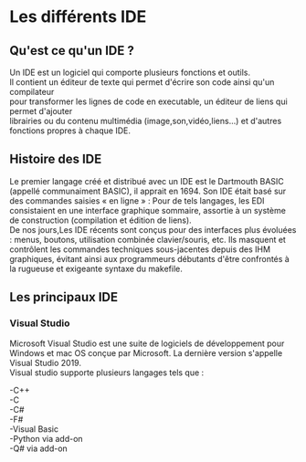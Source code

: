 # Les différents IDE  
  
## Qu'est ce qu'un IDE ?  
  
Un IDE est un logiciel qui comporte plusieurs fonctions et outils.  
Il contient un éditeur de texte qui permet d'écrire son code ainsi qu'un compilateur  
pour transformer les lignes de code en executable, un éditeur de liens qui permet d'ajouter  
librairies ou du contenu multimédia (image,son,vidéo,liens...) et d'autres fonctions propres
à chaque IDE.

## Histoire des IDE
  
Le premier langage créé et distribué avec un IDE est le Dartmouth BASIC (appellé communaiment BASIC),
il apprait en 1694. Son IDE était basé sur des commandes saisies « en ligne » : Pour de tels langages, les EDI consistaient en une interface graphique sommaire, assortie à un système de construction (compilation et édition de liens).  
De nos jours,Les IDE récents sont conçus pour des interfaces plus évoluées : menus, boutons, utilisation combinée clavier/souris, etc. Ils masquent et contrôlent les commandes techniques sous-jacentes depuis des IHM graphiques, évitant ainsi aux programmeurs débutants d'être confrontés à la rugueuse et exigeante syntaxe du makefile.  

## Les principaux IDE

### Visual Studio ###  
  
Microsoft Visual Studio est une suite de logiciels de développement pour Windows et mac OS conçue par Microsoft. La dernière version s'appelle Visual Studio 2019.  
Visual studio supporte plusieurs langages tels que :  
  
-C++  
-C  
-C#  
-F#  
-Visual Basic  
-Python via add-on  
-Q# via add-on


